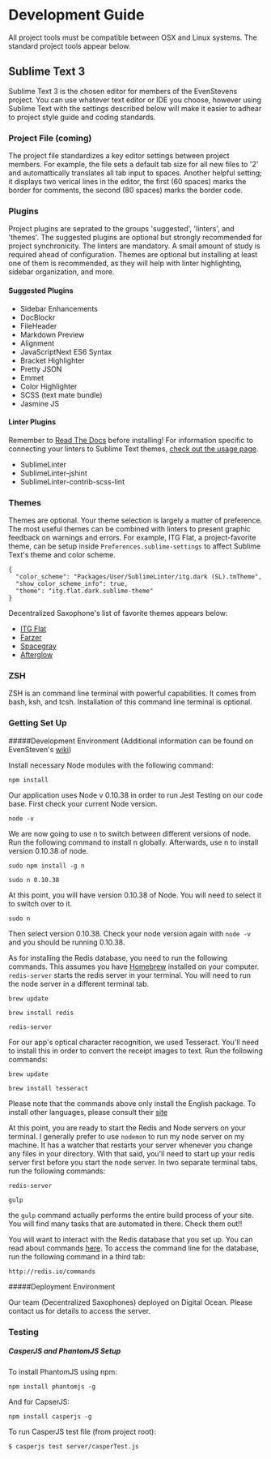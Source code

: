 # Development Guide

All project tools must be compatible between OSX and Linux systems. The standard project tools appear below.

## Sublime Text 3
Sublime Text 3 is the chosen editor for members of the EvenStevens project. You can use whatever text editor or IDE you choose, however using Sublime Text with the settings described below will make it easier to adhear to project style guide and coding standards.

### Project File (coming)

The project file standardizes a key editor settings between project members. For example, the file sets a default tab size for all new files to '2' and automattically translates all tab input to spaces. Another helpful setting; it displays two verical lines in the editor, the first (60 spaces) marks the border for comments, the second (80 spaces) marks the border code.

### Plugins

Project plugins are seprated to the groups 'suggested', 'linters', and 'themes'. The suggested plugins are optional but strongly recommended for project synchronicity.  The linters are mandatory.  A small amount of study is required ahead of configuration.  Themes are optional but installing at least one of them is recommended, as they will help with linter highlighting, sidebar organization, and more.

#### Suggested Plugins

* Sidebar Enhancements
* DocBlockr
* File​Header
* Markdown Preview
* Alignment
* JavaScriptNext ES6 Syntax
* Bracket Highlighter
* Pretty JSON
* Emmet
* Color Highlighter
* SCSS (text mate bundle)
* Jasmine JS

#### Linter Plugins

Remember to [Read The Docs](http://www.sublimelinter.com/en/latest/index.html) before installing! For information specific to connecting your linters to Sublime Text themes, [check out the usage page](http://www.sublimelinter.com/en/latest/usage.html).

* SublimeLinter
* SublimeLinter-jshint
* SublimeLinter-contrib-scss-lint

### Themes

Themes are optional. Your theme selection is largely a matter of preference. The most useful themes can be combined with linters to present graphic feedback on warnings and errors.  For example, ITG Flat, a project-favorite theme, can be setup inside `Preferences.sublime-settings` to affect Sublime Text's theme and color scheme.

```
{
  "color_scheme": "Packages/User/SublimeLinter/itg.dark (SL).tmTheme",
  "show_color_scheme_info": true,
  "theme": "itg.flat.dark.sublime-theme"
}
```

Decentralized Saxophone's list of favorite themes appears below:

* [ITG Flat](http://itsthatguy.com/post/70191573560/sublime-text-theme-itg-flat)
* [Farzer](http://devthemez.com/farzher)
* [Spacegray](http://kkga.github.io/spacegray/)
* [Afterglow](http://yabatadesign.github.io/afterglow-theme/)


### ZSH

ZSH is an command line terminal with powerful capabilities. It comes from bash, ksh, and tcsh. Installation of this command line terminal is optional. 

### Getting Set Up

#####Development Environment (Additional information can be found on EvenSteven's [wiki](https://github.com/decentralizedsaxophone/evenstevens/wiki))

Install necessary Node modules with the following command: 

<code>npm install</code>

Our application uses Node v 0.10.38 in order to run Jest Testing on our code base. First check your current Node version.  

<code>node -v</code>

We are now going to use n to switch between different versions of node. Run the following command to install n globally. Afterwards, use n to install version 0.10.38 of node. 

```
sudo npm install -g n

sudo n 0.10.38
```

At this point, you will have version 0.10.38 of Node. You will need to select it to switch over to it. 

<code>sudo n</code>

Then select version 0.10.38. Check your node version again with <code>node -v</code> and you should be running 0.10.38. 

As for installing the Redis database, you need to run the following commands. This assumes you have [Homebrew](http://brew.sh/) installed on your computer. `redis-server` starts the redis server in your terminal. You will need to run the node server in a different terminal tab. 

```
brew update

brew install redis

redis-server
```

For our app's optical character recognition, we used Tesseract. You'll need to install this in order to convert the receipt images to text. Run the following commands: 

```
brew update

brew install tesseract
```
Please note that the commands above only install the English package. To install other languages, please consult their [site](https://code.google.com/p/tesseract-ocr/downloads/list) 

At this point, you are ready to start the Redis and Node servers on your terminal. I generally prefer to use <code>nodemon</code> to run my node server on my machine. It has a watcher that restarts your server whenever you change any files in your directory. With that said, you'll need to start up your redis server first before you start the node server. In two separate terminal tabs, run the following commands: 

```
redis-server

gulp
```
the <code>gulp</code> command actually performs the entire build process of your site. You will find many tasks that are automated in there. Check them out!!

You will want to interact with the Redis database that you set up. You can read about commands [here](http://redis.io/commands). To access the command line for the database, run the following command in a third tab: 

```
http://redis.io/commands
```

#####Deployment Environment

Our team (Decentralized Saxophones) deployed on Digital Ocean. Please contact us for details to access the server. 

### Testing

##### CasperJS and PhantomJS Setup

To install PhantomJS using npm:

<code>npm install phantomjs -g</code>

And for CapserJS:

<code>npm install casperjs -g</code>

To run CasperJS test file (from project root):

<code>$ casperjs test server/casperTest.js</code>